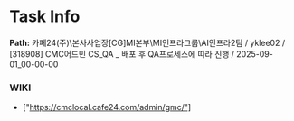 # Task Info

**Path:** 카페24(주)\본사사업장\[CG]MI본부\MI인프라그룹\AI인프라2팀 / yklee02 / [318908] CMC어드민 CS_QA _ 배포 후 QA프로세스에 따라 진행 / 2025-09-01_00-00-00

### WIKI
- ["https://cmclocal.cafe24.com/admin/gmc/"]

